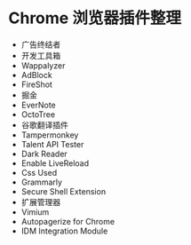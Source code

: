 # Chrome 浏览器插件整理

- 广告终结者
- 开发工具箱
- Wappalyzer
- AdBlock
- FireShot
- 掘金
- EverNote
- OctoTree
- 谷歌翻译插件
- Tampermonkey
- Talent API Tester
- Dark Reader
- Enable LiveReload
- Css Used
- Grammarly
- Secure Shell Extension 
- 扩展管理器
- Vimium
- Autopagerize for Chrome
- IDM Integration Module